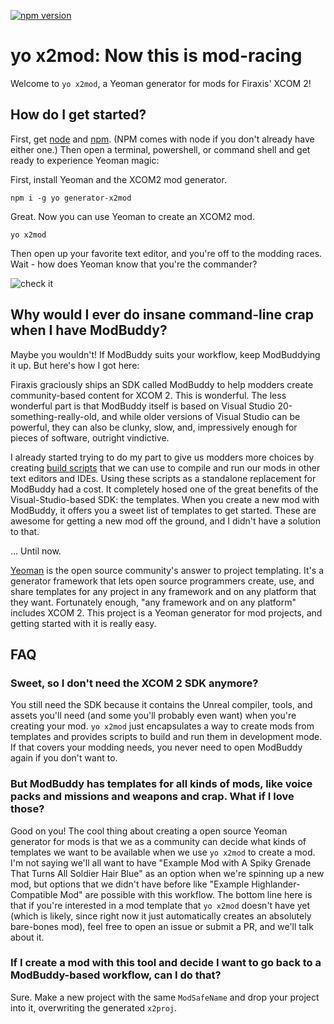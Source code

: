 [![npm version](https://badge.fury.io/js/generator-x2mod.svg)](https://badge.fury.io/js/generator-x2mod)

# yo x2mod: Now this is mod-racing
Welcome to `yo x2mod`, a Yeoman generator for mods for Firaxis' XCOM 2!

## How do I get started?
First, get [node](https://nodejs.org/en/download/) and [npm](https://www.npmjs.com/). (NPM comes with node if you don't already have either one.) Then open a terminal, powershell, or command shell and get ready to experience Yeoman magic:

First, install Yeoman and the XCOM2 mod generator.
```
npm i -g yo generator-x2mod
```

Great. Now you can use Yeoman to create an XCOM2 mod.

```
yo x2mod
```

Then open up your favorite text editor, and you're off to the modding races. Wait - how does Yeoman know that you're the commander?

![check it](https://i.imgur.com/K7ox5XB.png)

## Why would I ever do insane command-line crap when I have ModBuddy?

Maybe you wouldn't! If ModBuddy suits your workflow, keep ModBuddying it up. But here's how I got here:

Firaxis graciously ships an SDK called ModBuddy to help modders create community-based content for XCOM 2. This is wonderful. The less wonderful part is that ModBuddy itself is based on Visual Studio 20-something-really-old, and while older versions of Visual Studio can be powerful, they can also be clunky, slow, and, impressively enough for pieces of software, outright vindictive. 

I already started trying to do my part to give us modders more choices by creating [build scripts](https://github.com/jammerware/x2mods-dev-scripts) that we can use to compile and run our mods in other text editors and IDEs. Using these scripts as a standalone replacement for ModBuddy had a cost. It completely hosed one of the great benefits of the Visual-Studio-based SDK: the templates. When you create a new mod with ModBuddy, it offers you a sweet list of templates to get started. These are awesome for getting a new mod off the ground, and I didn't have a solution to that.

... Until now.

[Yeoman](http://yeoman.io/) is the open source community's answer to project templating. It's a generator framework that lets open source programmers create, use, and share templates for any project in any framework and on any platform that they want. Fortunately enough, "any framework and on any platform" includes XCOM 2. This project is a Yeoman generator for mod projects, and getting started with it is really easy.

## FAQ
### Sweet, so I don't need the XCOM 2 SDK anymore?

You still need the SDK because it contains the Unreal compiler, tools, and assets you'll need (and some you'll probably even want) when you're creating your mod. `yo x2mod` just encapsulates a way to create mods from templates and provides scripts to build and run them in development mode. If that covers your modding needs, you never need to open ModBuddy again if you don't want to.

### But ModBuddy has templates for all kinds of mods, like voice packs and missions and weapons and crap. What if I love those?

Good on you! The cool thing about creating a open source Yeoman generator for mods is that we as a community can decide what kinds of templates we want to be available when we use `yo x2mod` to create a mod. I'm not saying we'll all want to have "Example Mod with A Spiky Grenade That Turns All Soldier Hair Blue" as an option when we're spinning up a new mod, but options that we didn't have before like "Example Highlander-Compatible Mod" are possible with this workflow. The bottom line here is that if you're interested in a mod template that `yo x2mod` doesn't have yet (which is likely, since right now it just automatically creates an absolutely bare-bones mod), feel free to open an issue or submit a PR, and we'll talk about it.

### If I create a mod with this tool and decide I want to go back to a ModBuddy-based workflow, can I do that?

Sure. Make a new project with the same `ModSafeName` and drop your project into it, overwriting the generated `x2proj`.